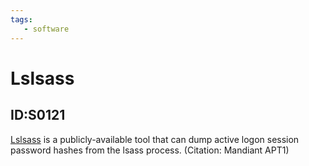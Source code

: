 ```yaml
---
tags:
   - software
---
```

# Lslsass
## ID:S0121
[Lslsass](/mitre/software/S0121) is a publicly-available tool that can dump active logon session password hashes from the lsass process. (Citation: Mandiant APT1)
